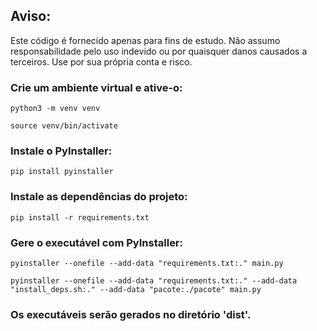 ## Aviso: 
Este código é fornecido apenas para fins de estudo. Não assumo responsabilidade pelo uso indevido ou por quaisquer danos causados a terceiros. Use por sua própria conta e risco.

### Crie um ambiente virtual e ative-o:
```
python3 -m venv venv

source venv/bin/activate
```
### Instale o PyInstaller:
```
pip install pyinstaller
```
### Instale as dependências do projeto:
```
pip install -r requirements.txt
```
### Gere o executável com PyInstaller:
```
pyinstaller --onefile --add-data "requirements.txt:." main.py

pyinstaller --onefile --add-data "requirements.txt:." --add-data "install_deps.sh:." --add-data "pacote:./pacote" main.py
```

### Os executáveis serão gerados no diretório 'dist'.